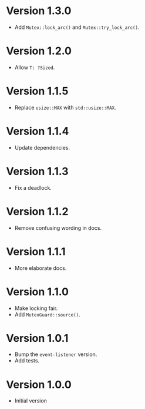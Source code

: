 # Version 1.3.0

- Add `Mutex::lock_arc()` and `Mutex::try_lock_arc()`.

# Version 1.2.0

- Allow `T: ?Sized`.

# Version 1.1.5

- Replace `usize::MAX` with `std::usize::MAX`.

# Version 1.1.4

- Update dependencies.

# Version 1.1.3

- Fix a deadlock.

# Version 1.1.2

- Remove confusing wording in docs.

# Version 1.1.1

- More elaborate docs.

# Version 1.1.0

- Make locking fair.
- Add `MutexGuard::source()`.

# Version 1.0.1

- Bump the `event-listener` version.
- Add tests.

# Version 1.0.0

- Initial version
